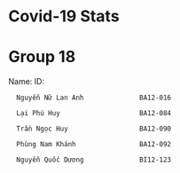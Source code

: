 # Covid-19 Stats

# Group 18

Name:                                ID:
          
      Nguyễn Nữ Lan Anh              BA12-016

      Lại Phú Huy                    BA12-084

      Trần Ngọc Huy                  BA12-090

      Phùng Nam Khánh                BA12-092
      
      Nguyễn Quốc Dương              BI12-123